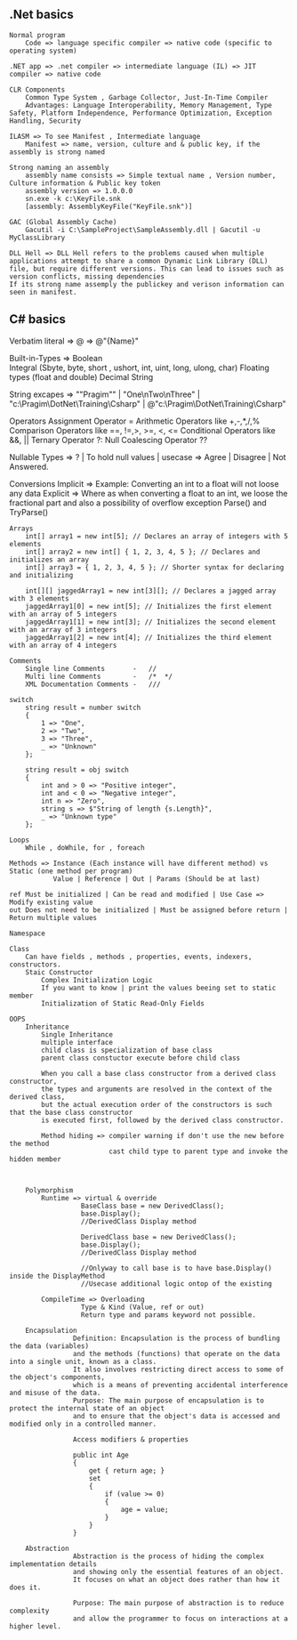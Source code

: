 .Net basics
-----------
    Normal program
        Code => language specific compiler => native code (specific to operating system)
    
    .NET app => .net compiler => intermediate language (IL) => JIT compiler => native code

    CLR Components
        Common Type System , Garbage Collector, Just-In-Time Compiler
        Advantages: Language Interoperability, Memory Management, Type Safety, Platform Independence, Performance Optimization, Exception Handling, Security

    ILASM => To see Manifest , Intermediate language    
        Manifest => name, version, culture and & public key, if the assembly is strong named

    Strong naming an assembly
        assembly name consists => Simple textual name , Version number, Culture information & Public key token
        assembly version => 1.0.0.0
        sn.exe -k c:\KeyFile.snk
        [assembly: AssemblyKeyFile("KeyFile.snk")]

    GAC (Global Assembly Cache)
        Gacutil -i C:\SampleProject\SampleAssembly.dll | Gacutil -u MyClassLibrary
    
    DLL Hell => DLL Hell refers to the problems caused when multiple applications attempt to share a common Dynamic Link Library (DLL) file, but require different versions. This can lead to issues such as version conflicts, missing dependencies
    If its strong name assemply the publickey and verison information can seen in manifest.

C# basics
---------
   Verbatim literal => @ => @"{Name}"

   Built-in-Types => 
        Boolean  
        Integral (Sbyte, byte, short , ushort, int, uint, long, ulong, char)
        Floating types (float and double)
        Decimal 
        String

   String excapes => "\"Pragim\"" | "One\nTwo\nThree" | "c:\\Pragim\\DotNet\\Training\\Csharp" | @"c:\Pragim\DotNet\Training\Csharp"

   Operators
        Assignment Operator =
        Arithmetic Operators like +,-,*,/,% 
        Comparison Operators like ==, !=,>, >=, <, <= 
        Conditional Operators like &&, ||
        Ternary Operator ?:
        Null Coalescing Operator ??

   Nullable Types => ? | To hold null values | usecase => Agree | Disagree | Not Answered.

   Conversions
        Implicit => Example: Converting an int to a float will not loose any data
        Explicit => Where as when converting a float to an int, we loose the fractional part and also a possibility of overflow exception 
        Parse() and TryParse()
    
    Arrays
        int[] array1 = new int[5]; // Declares an array of integers with 5 elements
        int[] array2 = new int[] { 1, 2, 3, 4, 5 }; // Declares and initializes an array
        int[] array3 = { 1, 2, 3, 4, 5 }; // Shorter syntax for declaring and initializing 

        int[][] jaggedArray1 = new int[3][]; // Declares a jagged array with 3 elements
        jaggedArray1[0] = new int[5]; // Initializes the first element with an array of 5 integers
        jaggedArray1[1] = new int[3]; // Initializes the second element with an array of 3 integers
        jaggedArray1[2] = new int[4]; // Initializes the third element with an array of 4 integers

    Comments
        Single line Comments       -   //
        Multi line Comments        -   /*  */
        XML Documentation Comments -   ///

    switch
        string result = number switch
        {
            1 => "One",
            2 => "Two",
            3 => "Three",
            _ => "Unknown"
        };

        string result = obj switch
        {
            int and > 0 => "Positive integer",
            int and < 0 => "Negative integer",
            int n => "Zero",
            string s => $"String of length {s.Length}",
            _ => "Unknown type"
        };

    Loops
        While , doWhile, for , foreach

    Methods => Instance (Each instance will have different method) vs Static (one method per program)
               Value | Reference | Out | Params (Should be at last)               

    ref Must be initialized | Can be read and modified | Use Case => Modify existing value
    out Does not need to be initialized | Must be assigned before return | Return multiple values

    Namespace

    Class 
        Can have fields , methods , properties, events, indexers, constructors.
        Staic Constructor
            Complex Initialization Logic
            If you want to know | print the values beeing set to static member
            Initialization of Static Read-Only Fields

    OOPS
        Inheritance
            Single Inheritance
            multiple interface
            child class is specialization of base class
            parent class constuctor execute before child class

            When you call a base class constructor from a derived class constructor, 
            the types and arguments are resolved in the context of the derived class, 
            but the actual execution order of the constructors is such that the base class constructor 
            is executed first, followed by the derived class constructor.

            Method hiding => compiler warning if don't use the new before the method 
                             cast child type to parent type and invoke the hidden member

            

        Polymorphism
            Runtime => virtual & override
                      BaseClass base = new DerivedClass();
                      base.Display();
                      //DerivedClass Display method

                      DerivedClass base = new DerivedClass();
                      base.Display();
                      //DerivedClass Display method

                      //Onlyway to call base is to have base.Display() inside the DisplayMethod
                      //Usecase additional logic ontop of the existing

            CompileTime => Overloading
                      Type & Kind (Value, ref or out)
                      Return type and params keyword not possible.

        Encapsulation
                    Definition: Encapsulation is the process of bundling the data (variables) 
                    and the methods (functions) that operate on the data into a single unit, known as a class. 
                    It also involves restricting direct access to some of the object's components, 
                    which is a means of preventing accidental interference and misuse of the data.
                    Purpose: The main purpose of encapsulation is to protect the internal state of an object 
                    and to ensure that the object's data is accessed and modified only in a controlled manner.

                    Access modifiers & properties

                    public int Age
                    {
                        get { return age; }
                        set
                        {
                            if (value >= 0)
                            {
                                age = value;
                            }
                        }
                    }

        Abstraction
                    Abstraction is the process of hiding the complex implementation details 
                    and showing only the essential features of an object. 
                    It focuses on what an object does rather than how it does it.

                    Purpose: The main purpose of abstraction is to reduce complexity 
                    and allow the programmer to focus on interactions at a higher level.
